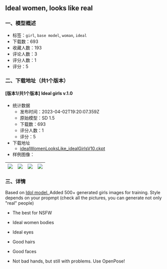 ## Ideal women, looks like real
### 一、模型概述

- 标签：`girl`, `base model`, `woman`, `ideal`
- 下载数：693
- 收藏人数：193
- 评论人数：3
- 评分人数：1
- 评分：5

### 二、下载地址（共1个版本）

#### [版本1/共1个版本] Ideal girls v.1.0

- 统计数据
  - 发布时间：2023-04-02T19:20:07.359Z
  - 原始模型：SD 1.5
  - 下载数：693
  - 评分人数：1
  - 评分：5
- 下载地址
  - [idealWomenLooksLike_idealGirlsV10.ckpt](https://civitai.com/api/download/models/33983)
- 样例图像：

| <img src="https://image.civitai.com/xG1nkqKTMzGDvpLrqFT7WA/b96a4b2a-acc9-458d-fd01-4b0fabc97900/width=450/387598.jpeg" /> | <img src="https://image.civitai.com/xG1nkqKTMzGDvpLrqFT7WA/1b66c277-504f-4b61-a98f-d3ca2a9ab200/width=450/387613.jpeg" /> | <img src="https://image.civitai.com/xG1nkqKTMzGDvpLrqFT7WA/bfdb0d5a-00b4-4d91-9ce5-53e521428900/width=450/387611.jpeg" /> | <img src="https://image.civitai.com/xG1nkqKTMzGDvpLrqFT7WA/3d7efe4c-66ae-46f2-ed38-6ad6a2f7a700/width=450/387616.jpeg" /> |
| ---- | ---- | ---- | ---- |


### 三、详情
<p>Based on <a rel="ugc" href="https://civitai.com/models/25116">Idol model. </a>Added 500+ generated girls images for training. Style depends on your propmpt (check all the pictures, you can generate not only "real" people)</p><ul><li><p>The best for NSFW</p></li><li><p>Ideal women bodies</p></li><li><p>Ideal eyes</p></li><li><p>Good hairs</p></li><li><p>Good faces</p></li><li><p>Not bad hands, but still with problems. Use OpenPose!</p></li></ul>